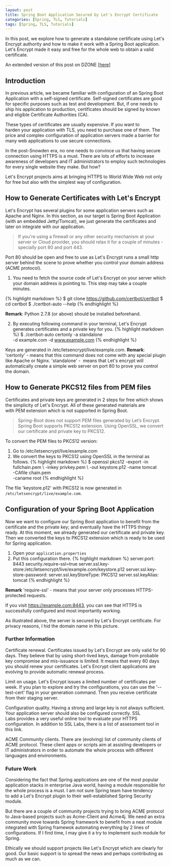 ```yaml
---
layout: post
title: Spring Boot Application Secured by Let's Encrypt Certificate
categories: [Spring, TLS, Tutorials]
tags: [Spring, TLS, Tutorials]
---
```



In this post, we explore how to generate a standalone certificate using Let's Encrypt authority and how to make it work with a Spring Boot application. Let's Encrypt made it easy and free for the whole web to obtain a valid certificate.

<i class="fa fa-bookmark"></i> An extended version of this post on DZONE [[here][dzone]]

## Introduction

In previous article, we became familiar with configuration of an Spring Boot Application with a self-signed certificate. Self-signed certificates are good for specific purposes such as test and development. But, if one needs to ship his application to production, certificates should be signed by known and eligible Certificate Authorities (CA).

These types of certificates are usually expensive. If you want to harden your application with TLS, you need to purchase one of them. The price and complex configuration of application servers made a barrier for many web applications to use secure connections.

In the post-Snowden era, no one needs to convince us that having secure connection using HTTPS is a must. There are lots of efforts to increase awareness of developers and IT administrators to employ such technologies for every single website they make. But how?

Let's Encrypt projects aims at bringing HTTPS to World Wide Web not only for free but also with the simplest way of configuration.

## How to Generate Certificates with Let's Encrypt

Let's Encrypt has several plugins for some application servers such as Apache and Nginx. In this section, as our target is Spring Boot Application (with an embedded Jetty/Tomcat), we just generate the certificates and later on integrate with our application.

>  If you're using a firewall or any other security mechanism at your server or Cloud provider, you should relax it for a couple of minutes - specially port 80 and port 443.

Port 80 should be open and free to use as Let's Encrypt runs a small http server behind the scene to prove whether you control your domain address (ACME protocol).

1. You need to fetch the source code of Let's Encrypt on your server which your domain address is pointing to. This step may take a couple minutes.

{% highlight markdown %}
$ git clone https://github.com/certbot/certbot 
$ cd certbot
$ ./certbot-auto --help
{% endhighlight %}


__Remark__: Python 2.7.8 (or above) should be installed beforehand.

2. By executing following command in your terminal, Let's Encrypt generates certificates and a private key for you.
{% highlight markdown %}
$ ./certbot-auto certonly -a standalone \
     -d example.com -d www.example.com
{% endhighlight %}

Keys are generated in /etc/letsencrypt/live/example.com.
__Remark__:  
'certonly' - means that this command does not come with any special plugin like Apache or Nginx.
'standalone' -  means that Let's encrypt will automatically create a simple web server on port 80 to prove you control the domain.

## How to Generate PKCS12 files from PEM files

Certificates and private keys are generated in 2 steps for free which shows the simplicity of Let's Encrypt. All of these generated materials are with PEM extension which is not supported in Spring Boot.

>  Spring-Boot does not support PEM files generated by Let’s Encrypt. Spring Boot supports PKCS12 extension. Using OpenSSL, we convert our certificate and private key to PKCS12.

To convert the PEM files to PKCS12 version:

1. Go to /etc/letsencrypt/live/example.com
2. We convert the keys to PKCS12 using OpenSSL in the terminal as follows.
{% highlight markdown %}
$ openssl pkcs12 -export -in fullchain.pem \ 
                 -inkey privkey.pem \ 
                 -out keystore.p12 
                 -name tomcat \
                 -CAfile chain.pem \
                 -caname root
{% endhighlight %}

The file 'keystore.p12' with PKCS12 is now generated in `/etc/letsencrypt/live/example.com`.

## Configuration of your Spring Boot Application

Now we want to configure our Spring Boot application to benefit from the certificate and the private key; and eventually have the HTTPS thingy ready. At this moment, we already generated our certificate and private key. Then we converted the keys to PKCS12 extension which is ready to be used for Spring application.

1. Open your `application.properties`
2. Put this configuration there.
{% highlight markdown %}
server.port: 8443
security.require-ssl=true
server.ssl.key-store:/etc/letsencrypt/live/example.com/keystore.p12
server.ssl.key-store-password: <your-password>
server.ssl.keyStoreType: PKCS12
server.ssl.keyAlias: tomcat
{% endhighlight %}

__Remark__
'require-ssl' - means that your server only processes HTTPS-protected requests.

If you visit https://example.com:8443, you can see that HTTPS is successfully configured and most importantly working.



As illustrated above, the server is secured by Let's Encrypt certificate. For privacy reasons, I hid the domain name in this picture.


### Further Information

Certificate renewal. Certificates issued by Let's Encrypt are only valid for 90 days. They believe that by using short-lived keys, damage from probable key compromise and mis-issuance is limited. It means that every 60 days you should renew your certificates. Let's Encrypt client applications are evolving to provide automatic renewal process.

Limit on usage. Let's Encrypt issues a limited number of certificates per week. If you plan to explore and try the configurations, you can use the '--test-cert' flag in your generation command. Then you receive certificate from their staging server.

Configuration quality. Having a strong and large key is not always sufficient. Your application server should also be configured correctly. SSL Labs provides a very useful online tool to evaluate your HTTPS configuration. In addition to SSL Labs, there is a list of assessment tool in this link.

ACME Community clients. There are (evolving) list of community clients of ACME protocol. These client apps or scripts aim at assisting developers or IT administrators in order to automate the whole process with different languages and environments.



### Future Work

Considering the fact that Spring applications are one of the most popular application stacks in enterprise Java world, having a module responsible for the whole process is a must. I am not sure Spring team have tendency to add a Let's Encrypt plugin to their well-established Spring Security module.

But there are a couple of community projects trying to bring ACME protocol to Java-based projects such as Acme-Client and Acme4j. We need an extra community move towards Spring framework to benefit from a neat module integrated with Spring framewok automating everything by 2 lines of configurations. If I find time, I may give it a try to implement such module for Spring.

Ethically we should support projects like Let's Encrypt which are clearly for good. Our basic support is to spread the news and perhaps contributing as much as we can.


[dzone]: https://dzone.com/articles/spring-boot-secured-by-lets-encrypt